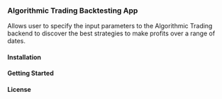 ### Algorithmic Trading Backtesting App

Allows user to specify the input parameters to the Algorithmic Trading backend to discover the 
best strategies to make profits over a range of dates. 

#### Installation

#### Getting Started

#### License
